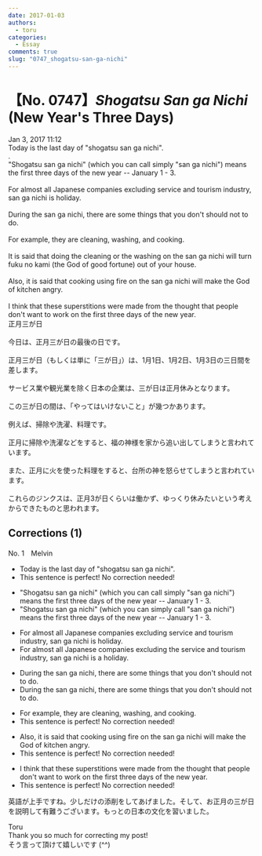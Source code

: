 ```yaml
---
date: 2017-01-03
authors:
  - toru
categories:
  - Essay
comments: true
slug: "0747_shogatsu-san-ga-nichi"
---
```


# 【No. 0747】<strong><em>Shogatsu San ga Nichi</em></strong> (New Year's Three Days)
<div class="date">Jan 3, 2017 11:12</div>
<div id="post"><div id="body_show_ori">
Today is the last day of "shogatsu san ga nichi".<br/>.<br/>"Shogatsu san ga nichi" (which you can call simply "san ga nichi") means the first three days of the new year -- January 1 - 3.<br/><br/>For almost all Japanese companies excluding service and tourism industry, san ga nichi is holiday.<br/><br/>During the san ga nichi, there are some things that you don't should not to do.<br/><br/>For example, they are cleaning, washing, and cooking.<br/><br/>It is said that doing the cleaning or the washing on the san ga nichi will turn fuku no kami (the God of good fortune) out of your house.<br/><br/>Also, it is said that cooking using fire on the san ga nichi will make the God of kitchen angry.<br/><br/>I think that these superstitions were made from the thought that people don't want to work on the first three days of the new year.
</div></div>

<!-- more -->

<div id="post_ja"><div id="body_show_mo">
正月三が日<br/><br/>今日は、正月三が日の最後の日です。<br/><br/>正月三が日（もしくは単に「三が日」）は、1月1日、1月2日、1月3日の三日間を差します。<br/><br/>サービス業や観光業を除く日本の企業は、三が日は正月休みとなります。<br/><br/>この三が日の間は、「やってはいけないこと」が幾つかあります。<br/><br/>例えば、掃除や洗濯、料理です。<br/><br/>正月に掃除や洗濯などをすると、福の神様を家から追い出してしまうと言われています。<br/><br/>また、正月に火を使った料理をすると、台所の神を怒らせてしまうと言われています。<br/><br/>これらのジンクスは、正月3が日くらいは働かず、ゆっくり休みたいという考えからできたものと思われます。
</div></div>

## Corrections (1)
<div id="block"><div class="first_name"> No. 1　<span class="just_name">Melvin</span></div><div id="block2">
<ul class="correction_field">
<li class="incorrect">Today is the last day of "shogatsu san ga nichi".</li>
<li class="corrected perfect">This sentence is perfect! No correction needed!</li>
</ul>
<ul class="correction_field">
<li class="incorrect">"Shogatsu san ga nichi" (which you can call simply "san ga nichi") means the first three days of the new year -- January 1 - 3.</li>
<li class="corrected correct">
"Shogatsu san ga nichi" (which you can <span class="f_red">simply call</span> "san ga nichi") means the first three days of the new year -- January 1 - 3.
</li>
</ul>
<ul class="correction_field">
<li class="incorrect">For almost all Japanese companies excluding service and tourism industry, san ga nichi is holiday.</li>
<li class="corrected correct">
For almost all Japanese companies excluding <span class="f_blue">the</span> service and tourism industry, san ga nichi is <span class="f_blue">a</span> holiday.
</li>
</ul>
<ul class="correction_field">
<li class="incorrect">During the san ga nichi, there are some things that you don't should not to do.</li>
<li class="corrected correct">
During the san ga nichi, there are some things that you <span class="sline">don't</span> should not to do.
</li>
</ul>
<ul class="correction_field">
<li class="incorrect">For example, they are cleaning, washing, and cooking.</li>
<li class="corrected perfect">This sentence is perfect! No correction needed!</li>
</ul>
<ul class="correction_field">
<li class="incorrect">Also, it is said that cooking using fire on the san ga nichi will make the God of kitchen angry.</li>
<li class="corrected perfect">This sentence is perfect! No correction needed!</li>
</ul>
<ul class="correction_field">
<li class="incorrect">I think that these superstitions were made from the thought that people don't want to work on the first three days of the new year.</li>
<li class="corrected perfect">This sentence is perfect! No correction needed!</li>
</ul>
<p class="comment_small">
 英語が上手ですね。少しだけの添削をしてあげました。そして、お正月の三が日を説明して有難うございます。もっとの日本の文化を習いました。
</p>

</div><div class="name"><span class="just_name">Toru</span><br>
Thank you so much for correcting my post!<br/>そう言って頂けて嬉しいです (^^)
</div>
</div>
